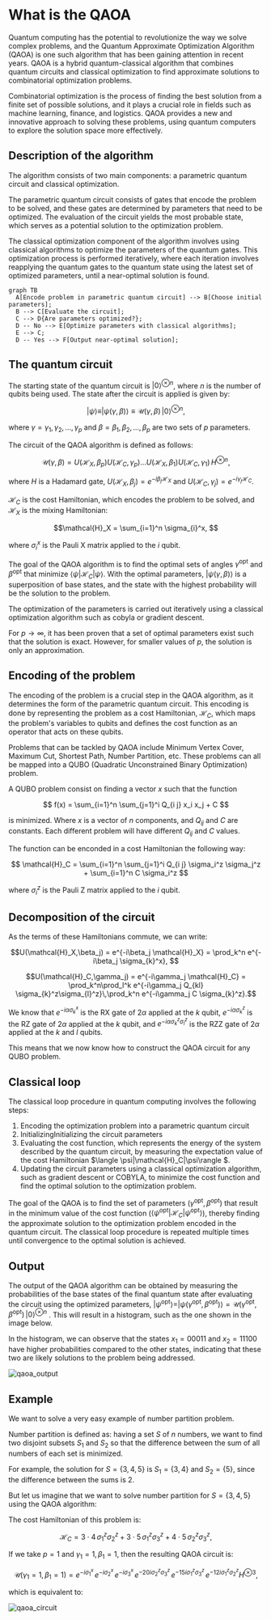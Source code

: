 # What is the QAOA

Quantum computing has the potential to revolutionize the way we solve complex problems, and the Quantum Approximate Optimization Algorithm (QAOA) is one such algorithm that has been gaining attention in recent years. QAOA is a hybrid quantum-classical algorithm that combines quantum circuits and classical optimization to find approximate solutions to combinatorial optimization problems.

Combinatorial optimization is the process of finding the best solution from a finite set of possible solutions, and it plays a crucial role in fields such as machine learning, finance, and logistics. QAOA provides a new and innovative approach to solving these problems, using quantum computers to explore the solution space more effectively.


## Description of the algorithm

The algorithm consists of two main components: a parametric quantum circuit and classical optimization.

The parametric quantum circuit consists of gates that encode the problem to be solved, and these gates are determined by parameters that need to be optimized. The evaluation of the circuit yields the most probable state, which serves as a potential solution to the optimization problem.

The classical optimization component of the algorithm involves using classical algorithms to optimize the parameters of the quantum gates. This optimization process is performed iteratively, where each iteration involves reapplying the quantum gates to the quantum state using the latest set of optimized parameters, until a near-optimal solution is found.


``` mermaid
graph TB
  A[Encode problem in parametric quantum circuit] --> B[Choose initial parameters];
  B --> C[Evaluate the circuit];
  C --> D{Are parameters optimized?};
  D -- No --> E[Optimize parameters with classical algorithms];
  E --> C;
  D -- Yes --> F[Output near-optimal solution];
```


## The quantum circuit

The starting state of the quantum circuit is $|0\rangle^{\otimes n}$, where $n$ is the number of qubits being used. The state after the circuit is applied is given by:

$$|\psi\rangle \equiv |\psi(\gamma,\beta)\rangle \equiv \mathcal{U}(\gamma,\beta)\,|0\rangle^{\otimes n},$$

where ${\gamma}={\gamma_1, \gamma_2, ..., \gamma_p}$ and ${\beta}={\beta_1, \beta_2, ..., \beta_p}$ are two sets of $p$ parameters.

The circuit of the QAOA algorithm is defined as follows:

$$\mathcal{U} (\gamma,\beta) = U(\mathcal{H}_X,\beta_p)U(\mathcal{H}_C,\gamma_p) ... U(\mathcal{H}_X,\beta_1)U(\mathcal{H}_C,\gamma_1) \, H^{\otimes n} ,$$

where $H$  is a Hadamard gate, $U(\mathcal{H}_X,\beta_j) = e^{-i\beta_j \mathcal{H}_X}$ and $U(\mathcal{H}_C,\gamma_j) = e^{-i\gamma_j \mathcal{H}_C}$.

$\mathcal{H}_C$ is the cost Hamiltonian, which encodes the problem to be solved, and $\mathcal{H}_X$ is the mixing Hamiltonian:

$$\mathcal{H}_X = \sum_{i=1}^n \sigma_{i}^x, $$

where $\sigma_{i}^x$ is the Pauli X matrix applied to the $i$ qubit.

The goal of the QAOA algorithm is to find the optimal sets of angles ${\gamma^{\text{opt}}}$ and ${\beta^{\text{opt}}}$ that minimize $\langle\psi|\mathcal{H}_C|\psi\rangle$. With the optimal parameters, $|\psi(\gamma,\beta)\rangle$ is a superposition of base states, and the state with the highest probability will be the solution to the problem.

The optimization of the parameters is carried out iteratively using a classical optimization algorithm such as cobyla or gradient descent.

For $p\to \infty$, it has been proven that a set of optimal parameters exist such that the solution is exact. However, for smaller values of $p$, the solution is only an approximation.

## Encoding of the problem

The encoding of the problem is a crucial step in the QAOA algorithm, as it determines the form of the parametric quantum circuit. This encoding is done by representing the problem as a cost Hamiltonian, $\mathcal{H}_C$, which maps the problem's variables to qubits and defines the cost function as an operator that acts on these qubits.

Problems that can be tackled by QAOA include Minimum Vertex Cover, Maximum Cut, Shortest Path, Number Partition, etc. These problems can all be mapped into a QUBO (Quadratic Unconstrained Binary Optimization) problem.

A QUBO problem consist on finding a vector $x$ such that the function

$$ f(x) = \sum_{i=1}^n \sum_{j=1}^i Q_{i j} x_i x_j + C $$

is minimized. 
Where $x$ is a vector of $n$ components, and $Q_{ij}$ and $C$ are constants. Each different problem will have different $Q_{ij}$ and $C$ values.

The function can be enconded in a cost Hamiltonian the following way:

$$ \mathcal{H}_C = \sum_{i=1}^n \sum_{j=1}^i Q_{i j} \sigma_i^z \sigma_j^z + \sum_{i=1}^n C \sigma_i^z $$

where $\sigma_i^z$ is the Pauli Z matrix applied to the $i$ qubit.

## Decomposition of the circuit 

As the terms of these Hamiltonians commute, we can write:

$$U(\mathcal{H}_X,\beta_j) = e^{-i\beta_j \mathcal{H}_X} = \prod_k^n e^{-i\beta_j \sigma_{k}^x}, $$

$$U(\mathcal{H}_C,\gamma_j) = e^{-i\gamma_j \mathcal{H}_C} = \prod_k^n\prod_l^k e^{-i\gamma_j Q_{kl} \sigma_{k}^z\sigma_{l}^z}\,\prod_k^n e^{-i\gamma_j C \sigma_{k}^z}.$$

We know that $e^{-i\alpha \sigma_{k}^x}$ is the RX gate of $2\alpha$ applied at the $k$ qubit, $e^{-i\alpha \sigma_{k}^z}$ is the RZ gate of $2\alpha$ applied at the $k$ qubit, and $e^{-i\alpha \sigma_{k}^z\sigma_{l}^z}$ is the RZZ gate of $2\alpha$ applied at the $k$ and $l$ qubits.

This means that we now know how to construct the QAOA circuit for any QUBO problem.

## Classical loop

The classical loop procedure in quantum computing involves the following steps:

1. Encoding the optimization problem into a parametric quantum circuit
2. InitializingInitializing the circuit parameters
3. Evaluating the cost function, which represents the energy of the system described by the quantum circuit, by measuring the expectation value of the cost Hamiltonian $\langle \psi|\mathcal{H}_C|\psi\rangle $.
4. Updating the circuit parameters using a classical optimization algorithm, such as gradient descent or COBYLA, to minimize the cost function and find the optimal solution to the optimization problem.

The goal of the QAOA is to find the set of parameters ($\gamma^\text{opt}, \beta^\text{opt}$) that result in the minimum value of the cost function ($\langle \psi^\text{opt} |\mathcal{H}_C|\psi^\text{opt}\rangle$), thereby finding the approximate solution to the optimization problem encoded in the quantum circuit. The classical loop procedure is repeated multiple times until convergence to the optimal solution is achieved.

## Output

The output of the QAOA algorithm can be obtained by measuring the probabilities of the base states of the final quantum state after evaluating the circuit using the optimized parameters, $|\psi^\text{opt}\rangle=|\psi(\gamma^\text{opt}, \beta^\text{opt})\rangle = \mathcal{U}(\gamma^\text{opt},\beta^\text{opt})\,|0\rangle^{\otimes n}$ . This will result in a histogram, such as the one shown in the image below.

In the histogram, we can observe that the states $x_1 = 00011$ and $x_2 = 11100$ have higher probabilities compared to the other states, indicating that these two are likely solutions to the problem being addressed.

![qaoa_output](/img/histogram.png)

## Example 

We want to solve a very easy example of number partition problem.

Number partition is defined as: having a set $S$ of $n$ numbers, we want to find two disjoint subsets $S_1$ and $S_2$ so that the difference between the sum of all numbers of each set is minimized. 

For example, the solution for $S=\{3,4,5\}$ is $S_1=\{3,4\}$ and $S_2=\{5\}$, since the difference between the sums is 2.

But let us imagine that we want to solve number partition for $S=\{3,4,5\}$ using the QAOA algorithm:

The cost Hamiltonian of this problem is:

$$\mathcal{H}_C = 3\cdot 4\, \sigma_{1}^z\sigma_{2}^z + 3\cdot 5\, \sigma_{1}^z\sigma_{3}^z + 4\cdot 5\, \sigma_{2}^z\sigma_{3}^z ,$$

If we take $p=1$ and $\gamma_1=1, \beta_1=1$, then the resulting QAOA circuit is:

$$\mathcal{U} (\gamma_1=1,\beta_1=1) = e^{-i\sigma_{1}^x}\,e^{-i\sigma_{2}^x}\,e^{-i\sigma_{3}^x}\,e^{-20i\sigma_{2}^z\sigma_{3}^z}\,e^{-15i\sigma_{1}^z\sigma_{3}^z}\,e^{-12i\sigma_{1}^z\sigma_{2}^z}H^{\otimes 3},$$

which is equivalent to:

![qaoa_circuit](/img/qaoa_circuit.png)
